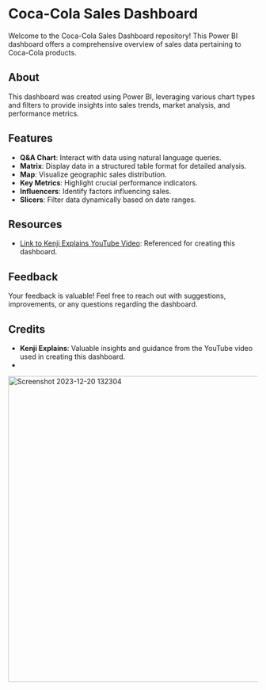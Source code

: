 # Coca-Cola Sales Dashboard

Welcome to the Coca-Cola Sales Dashboard repository! This Power BI dashboard offers a comprehensive overview of sales data pertaining to Coca-Cola products.

## About
This dashboard was created using Power BI, leveraging various chart types and filters to provide insights into sales trends, market analysis, and performance metrics.

## Features
- **Q&A Chart**: Interact with data using natural language queries.
- **Matrix**: Display data in a structured table format for detailed analysis.
- **Map**: Visualize geographic sales distribution.
- **Key Metrics**: Highlight crucial performance indicators.
- **Influencers**: Identify factors influencing sales.
- **Slicers**: Filter data dynamically based on date ranges.

## Resources
- [Link to Kenji Explains YouTube Video](https://www.youtube.com/watch?v=NISsW-bVAwU): Referenced for creating this dashboard.

## Feedback
Your feedback is valuable! Feel free to reach out with suggestions, improvements, or any questions regarding the dashboard.

## Credits
- **Kenji Explains**: Valuable insights and guidance from the YouTube video used in creating this dashboard.
- 
<img width="618" alt="Screenshot 2023-12-20 132304" src="https://github.com/rahulbytes/Coca-Cola-Sales-Dashboard/assets/142666454/eaa67fc0-ce76-4b13-9aa8-eb63ba6dd80d">
